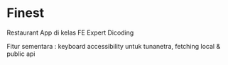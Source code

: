 # Finest
Restaurant App di kelas FE Expert Dicoding

Fitur sementara : keyboard accessibility untuk tunanetra, fetching local & public api
